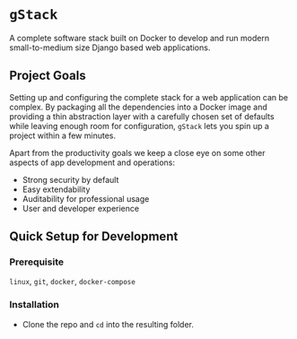 # `gStack`

A complete software stack built on Docker to develop and run modern small-to-medium size Django based web applications.

## Project Goals

Setting up and configuring the complete stack for a web application can be complex. By packaging all the dependencies into a Docker image and providing a thin abstraction layer with a carefully chosen set of defaults while leaving enough room for configuration, `gStack` lets you spin up a project within a few minutes.

Apart from the productivity goals we keep a close eye on some other aspects of app development and operations:
- Strong security by default
- Easy extendability
- Auditability for professional usage
- User and developer experience

## Quick Setup for Development

### Prerequisite
`linux`, `git`, `docker`, `docker-compose`

### Installation

- Clone the repo and `cd` into the resulting folder.
